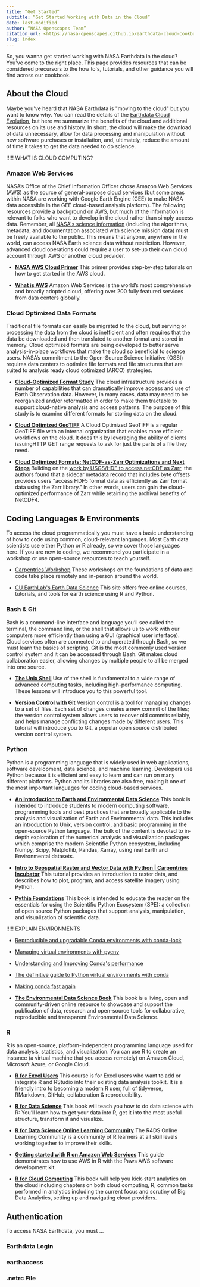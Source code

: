 ```yaml
---
title: “Get Started”
subtitle: “Get Started Working with Data in the Cloud”
date: last-modified
author: “NASA Openscapes Team”
citation_url: <https://nasa-openscapes.github.io/earthdata-cloud-cookbook/get-started>
slug: index
---
```


So, you wanna get started working with NASA Earthdata in the cloud? You've come to the right place. This page provides resources that can be considered precursors to the how to's, tutorials, and other guidance you will find across our cookbook.

## About the Cloud

Maybe you've heard that NASA Earthdata is "moving to the cloud" but you want to know why. You can read the details of the [Earthdata Cloud Evolution](https://www.earthdata.nasa.gov/eosdis/cloud-evolution), but here we summarize the benefits of the cloud and additional resources on its use and history. In short, the cloud will make the download of data unnecessary, allow for data processing and manipulation without new software purchases or installation, and, ultimately, reduce the amount of time it takes to get the data needed to do science.

!!!!! WHAT IS CLOUD COMPUTING?

### Amazon Web Services

NASA’s Office of the Chief Information Officer chose Amazon Web Services (AWS) as the source of general-purpose cloud services (but some areas within NASA are working with Google Earth Engine (GEE) to make NASA data accessible in the GEE cloud-based analysis platform). The following resources provide a background on AWS, but much of the information is relevant to folks who want to develop in the cloud rather than simply access data. Remember, all [NASA's science information](https://science.nasa.gov/researchers/science-data/science-information-policy) (including the algorithms, metadata, and documentation associated with science mission data) must be freely available to the public. This means that anyone, anywhere in the world, can access NASA Earth science data without restriction. However, advanced cloud operations could require a user to set-up their own cloud account through AWS or another cloud provider.

* [**NASA AWS Cloud Primer**](https://earthdata.nasa.gov/learn/user-resources/webinars-and-tutorials/cloud-primer) This primer provides step-by-step tutorials on how to get started in the AWS cloud.  

* [**What is AWS**](https://aws.amazon.com/what-is-aws/) Amazon Web Services is the world’s most comprehensive and broadly adopted cloud, offering over 200 fully featured services from data centers globally.  

### Cloud Optimized Data Formats

Traditional file formats can easily be migrated to the cloud, but serving or processing the data from the cloud is inefficient and often requires that the data be downloaded and then translated to another format and stored in memory. Cloud optimized formats are being developed to better serve analysis-in-place workflows that make the cloud so beneficial to science users. NASA’s commitment to the Open-Source Science Initiative (OSSI) requires data centers to optimize file formats and file structures that are suited to analysis ready cloud optimized (ARCO) strategies.  

* [**Cloud-Optimized Format Study**](https://ntrs.nasa.gov/citations/20200001178) The cloud infrastructure provides a number of capabilities that can dramatically improve access and use of Earth Observation data. However, in many cases, data may need to be reorganized and/or reformatted in order to make them tractable to support cloud-native analysis and access patterns. The purpose of this study is to examine different formats for storing data on the cloud.  

* [**Cloud Optimized GeoTIFF**](https://www.cogeo.org/) A Cloud Optimized GeoTIFF is a regular GeoTIFF file with an internal organization that enables more efficient workflows on the cloud. It does this by leveraging the ability of clients issuing ​HTTP GET range requests to ask for just the parts of a file they need.  

* [**Cloud Optimized Formats: NetCDF-as-Zarr Optimizations and Next Steps**](https://www.element84.com/blog/cloud-optimized-formats-netcdf-as-zarr-optimizations-and-next-steps) Building on the [work by USGS/HDF to access netCDF as Zarr]((<https://medium.com/pangeo/cloud-performant-reading-of-netcdf4-hdf5-data-using-the-zarr-library-1a95c5c92314>)), the authors found that a sidecar metadata record that includes byte offsets provides users "access HDF5 format data as efficiently as Zarr format data using the Zarr library." In other words, users can gain the cloud-optimized performance of Zarr while retaining the archival benefits of NetCDF4.  

## Coding Languages & Environments

To access the cloud programmatically you must have a basic understanding of how to code using common, cloud-relevant languages. Most Earth data scientists use either Python or R already, so we cover those languages here. If you are new to coding, we recommend you participate in a workshop or use open-source resources to teach yourself.

* [Carpentries Workshop](https://carpentries.org/workshops/) These workshops on the foundations of data and code take place remotely and in-person around the world.

* [CU EarthLab's Earth Data Science](https://www.earthdatascience.org/) This site offers free online courses, tutorials, and tools for earth science using R and Python.  

### Bash & Git

Bash is a command-line interface and language you’ll see called the terminal, the command line, or the shell that allows us to work with our computers more efficiently than using a GUI (graphical user interface). Cloud services often are connected to and operated through Bash, so we must learn the basics of scripting. Git is the most commonly used version control system and it can be accessed through Bash. Git makes cloud collaboration easier, allowing changes by multiple people to all be merged into one source.  

* [**The Unix Shell**](https://swcarpentry.github.io/shell-novice/) Use of the shell is fundamental to a wide range of advanced computing tasks, including high-performance computing. These lessons will introduce you to this powerful tool.  

* [**Version Control with Git**](https://swcarpentry.github.io/git-novice/) Version control is a tool for managing changes to a set of files. Each set of changes creates a new commit of the files; the version control system allows users to recover old commits reliably, and helps manage conflicting changes made by different users. This tutorial will introduce you to Git, a popular open source distributed version control system.  

### Python

Python is a programming language that is widely used in web applications, software development, data science, and machine learning. Developers use Python because it is efficient and easy to learn and can run on many different platforms. Python and its libraries are also free, making it one of the most important languages for coding cloud-based services.  

* [**An Introduction to Earth and Environmental Data Science**](https://earth-env-data-science.github.io/intro.html) This book is intended to introduce students to modern computing software, programming tools and best practices that are broadly applicable to the analysis and visualization of Earth and Environmental data. This includes an introduction to Unix, version control, and basic programming in the open-source Python language. The bulk of the content is devoted to in-depth exploration of the numerical analysis and visualization packages which comprise the modern Scientific Python ecosystem, including Numpy, Scipy, Matplotlib, Pandas, Xarray, using real Earth and Environmental datasets.

* [**Intro to Geospatial Raster and Vector Data with Python | Carpentries Incubator**](https://carpentries-incubator.github.io/geospatial-python/) This tutorial provides an introduction to raster data, and describes how to plot, program, and access satellite imagery using Python.

* [**Pythia Foundations**](https://foundations.projectpythia.org/landing-page.html) This book is intended to educate the reader on the essentials for using the Scientific Python Ecosystem (SPE): a collection of open source Python packages that support analysis, manipulation, and visualization of scientific data.

!!!!! EXPLAIN ENVIRONMENTS

* [Reproducible and upgradable Conda environments with conda-lock](https://pythonspeed.com/articles/conda-dependency-management/)
* [Managing virtual environments with pyenv](https://towardsdatascience.com/managing-virtual-environment-with-pyenv-ae6f3fb835f8)
* [Understanding and Improving Conda's performance](https://www.anaconda.com/blog/understanding-and-improving-condas-performance)
* [The definitive guide to Python virtual environments with conda](https://whiteboxml.com/blog/the-definitive-guide-to-python-virtual-environments-with-conda)
* [Making conda fast again](https://wolfv.medium.com/making-conda-fast-again-4da4debfb3b7)

* [**The Environmental Data Science Book**](https://the-environmental-ds-book.netlify.app/welcome.html) This book is a living, open and community-driven online resource to showcase and support the publication of data, research and open-source tools for collaborative, reproducible and transparent Environmental Data Science.

### R

R is an open-source, platform-independent programming language used for data analysis, statistics, and visualization. You can use R to create an instance (a virtual machine that you access remotely) on Amazon Cloud, Microsoft Azure, or Google Cloud.

* [**R for Excel Users**](https://rstudio-conf-2020.github.io/r-for-excel/) This course is for Excel users who want to add or integrate R and RStudio into their existing data analysis toolkit. It is a friendly intro to becoming a modern R user, full of tidyverse, RMarkdown, GitHub, collaboration & reproducibility.

* [**R for Data Science**](https://r4ds.hadley.nz/) This book will teach you how to do data science with R: You’ll learn how to get your data into R, get it into the most useful structure, transform it and visualize.

* [**R for Data Science Online Learning Community**](https://www.rfordatasci.com/) The R4DS Online Learning Community is a community of R learners at all skill levels working together to improve their skills.

* [**Getting started with R on Amazon Web Services**](https://aws.amazon.com/blogs/opensource/getting-started-with-r-on-amazon-web-services/) This guide demonstrates how to use AWS in R with the Paws AWS software development kit.

* [**R for Cloud Computing**](https://doi.org/10.1007/978-1-4939-1702-0) This book will help you kick-start analytics on the cloud including chapters on both cloud computing, R, common tasks performed in analytics including the current focus and scrutiny of Big Data Analytics, setting up and navigating cloud providers.

## Authentication

To access NASA Earthdata, you must ...

### Earthdata Login

### earthaccess

### .netrc File
